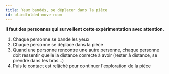 ```yaml
---
title: Yeux bandés, se déplacer dans la pièce
id: blindfolded-move-room
---
```


**Il faut des personnes qui surveillent cette expérimentation avec attention.**

1. Chaque personne se bande les yeux
2. Chaque personne se déplace dans la pièce
3. Quand une personne rencontre une autre personne, chaque personne doit ressentir quelle la distance correcte à avoir (rester à distance, se prendre dans les bras...)
4. Puis le contact est relâché pour continuer l'exploration de la pièce
